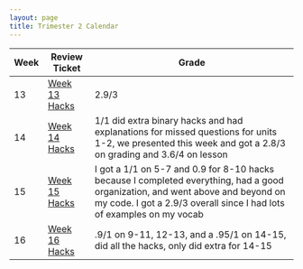 ```yaml
---
layout: page
title: Trimester 2 Calendar
---
```


| Week |   Review Ticket  |  Grade     |
| ---- | ---------------- | ---------- |
|   13  | <a href="https://github.com/kayleehou/myproject/issues/23#issue-1454030965" rel="nofollow">Week 13 Hacks</a> |  2.9/3  |
|   14  | <a href="https://github.com/kayleehou/myproject/issues/24#issue-1472003729" rel="nofollow">Week 14 Hacks</a> |  1/1 did extra binary hacks and had explanations for missed questions for units 1-2, we presented this week and got a 2.8/3 on grading and 3.6/4 on lesson |
|   15  | <a href="https://github.com/kayleehou/myproject/issues/25#issue-1482525820" rel="nofollow">Week 15 Hacks</a> | I got a 1/1 on 5-7 and 0.9 for 8-10 hacks because I completed everything, had a good organization, and went above and beyond on my code. I got a 2.9/3 overall since I had lots of examples on my vocab |
|   16  |  <a href="https://github.com/kayleehou/myproject/issues/26#issue-1499093849" rel="nofollow">Week 16 Hacks</a> | .9/1 on 9-11, 12-13, and a .95/1 on 14-15, did all the hacks, only did extra for 14-15 |
